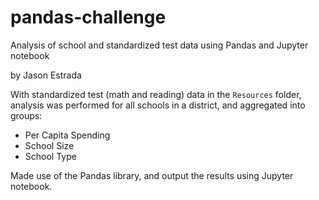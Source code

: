# pandas-challenge
Analysis of school and standardized test data using Pandas and Jupyter notebook

by Jason Estrada

With standardized test (math and reading) data in the `Resources` folder, analysis was performed for all schools in a district, and aggregated into groups:
* Per Capita Spending
* School Size
* School Type

Made use of the Pandas library, and output the results using Jupyter notebook.